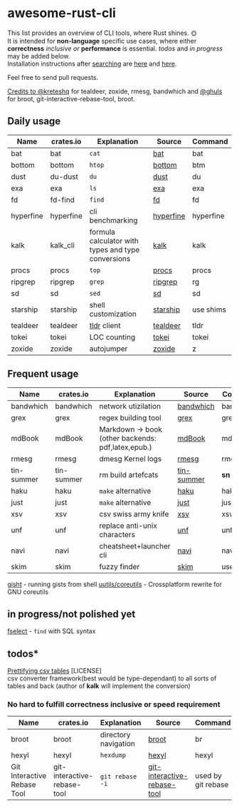 # awesome-rust-cli

 This list provides an overview of CLI tools, where Rust shines. &#127774;  
 It is intended for __non-language__ specific use cases, where either **correctness** *inclusive or* **performance** is essential.
 *todos* and *in progress* may be added below.  
 Installation instructions after [searching](https://doc.rust-lang.org/cargo/commands/cargo-search.html) are [here](https://doc.rust-lang.org/cargo/getting-started/installation.html) and [here](https://doc.rust-lang.org/cargo/commands/cargo-install.html).

 Feel free to send pull requests.

[Credits to @kreteshq](https://zaiste.net/posts/shell-commands-rust/)
for tealdeer, zoxide, rmesg, bandwhich
and [@ghuls](https://github.com/zaiste/zaiste.net/issues/7) for broot, git-interactive-rebase-tool, broot.

## Daily usage

| Name      | crates.io | Explanation                                                  | Source                                                | Command |
| --------- | --------- | ----------------                                             | ----------------------------------------------------- | ------- |
| bat       | bat       | `cat`                                                        | [bat](https://github.com/sharkdp/bat)                 |  bat    |
| bottom    | bottom    | `htop`                                                       | [bottom](https://github.com/ClementTsang/bottom)      |  btm    |
| dust      | du-dust   | `du`                                                         | [dust](https://github.com/bootandy/dust)              |  du     |
| exa       | exa       | `ls`                                                         | [exa](https://github.com/ogham/exa)                   |  exa    |
| fd        | fd-find   | `find`                                                       | [fd](https://github.com/sharkdp/fd)                   |  fd     |
| hyperfine | hyperfine | cli benchmarking                                             | [hyperfine](https://github.com/sharkdp/hyperfine)     |hyperfine|
| kalk      | kalk_cli  | formula calculator with types and type conversions           | [kalk](https://github.com/PaddiM8/kalk)               | kalk    |
| procs     | procs     | `top`                                                        | [procs](https://github.com/dalance/procs)             |  procs  |
| ripgrep   | ripgrep   | `grep`                                                       | [ripgrep](https://github.com/BurntSushi/ripgrep)      |  rg     |
| sd        | sd        | `sed`                                                        | [sd](https://github.com/chmln/sd)                     |  sd     |
| starship  | starship  | shell customization                                          | [starship](https://github.com/starship/starship)      |use shims|
| tealdeer  | tealdeer  | [tldr](https://github.com/tldr-pages/tldr) client            | [tealdeer](https://github.com/dbrgn/tealdeer)         |  tldr   |
| tokei     | tokei     | LOC counting                                                 | [tokei](https://github.com/XAMPPRocky/tokei)          |  tokei  |
| zoxide    | zoxide    | autojumper                                                   | [zoxide](https://github.com/ajeetdsouza/zoxide)       |  z      |


## Frequent usage

| Name       | crates.io           | Explanation                                       | Source                                                | Command |
| ---------- | ------------------- | ------------------------------------------------  | ----------------------------------------------------- | ------- |
| bandwhich  | bandwhich           | network utizilation                               | [bandwhich](https://github.com/imsnif/bandwhich)      |bandwhich|
| grex       | grex                | regex building tool                               | [grex](https://github.com/pemistahl/grex)             |  grex   |
| mdBook     | mdBook              | Markdown -> book (other backends: pdf,latex,epub.)| [mdBook](https://github.com/rust-lang-nursery/mdBook) |  mdbook |
| rmesg      | rmesg               | dmesg Kernel logs                                 | [rmesg](https://github.com/polyverse/rmesg)           |  rmesg  |
| tin-summer | tin-summer          | rm build artefcats                                | [tin-summer](https://github.com/vmchale/tin-summer)   |  **sn** |
| haku       | haku                | `make` alternative                                | [haku](https://github.com/VladimirMarkelov/haku)      |  haku   |
| just       | just                | `make` alternative                                | [just](https://github.com/casey/just)                 |  just   |
| xsv        | xsv                 | csv swiss army knife                              | [xsv](https://github.com/BurntSushi/xsv)              |  xsv    |
| unf        | unf                 | replace anti-unix characters                      | [unf](https://github.com/io12/unf)                    |  unf    |
| navi       | navi                | cheatsheet+launcher cli                           | [navi](https://github.com/denisidoro/navi)            |  navi   |
| skim       | skim                | fuzzy finder                                      | [skim](https://github.com/lotabout/skim)              |use shims|


[gisht](https://github.com/Xion/gisht) - running gists from shell
[uutils/coreutils](https://github.com/uutils/coreutils) - Crossplatform rewrite for GNU coreutils

## in progress/not polished yet

[fselect](https://github.com/jhspetersson/fselect) - `find` with SQL syntax  


## todos*

[Prettifying csv tables](https://github.com/phsym/prettytable-rs)  [LICENSE]  
csv converter framework(best would be type-dependant) to all sorts of tables and back (author of **kalk** will implement the conversion)  

### No hard to fulfill correctness inclusive or speed requirement

| Name       | crates.io           | Explanation                                       | Source                                                | Command |
| ---------- | ------------------- | ------------------------------------------------  | ----------------------------------------------------- | ------- |
| broot      | broot               | directory navigation                              | [broot](https://github.com/Canop/broot)               | br      |
| hexyl      | hexyl               | `hexdump`                                         | [hexyl](https://github.com/sharkdp/hexyl)             | hexyl   |
| Git Interactive Rebase Tool      | git-interactive-rebase-tool      | `git rebase -i`| [git-interactive-rebase-tool](https://github.com/MitMaro/git-interactive-rebase-tool)                     | used by git rebase |
